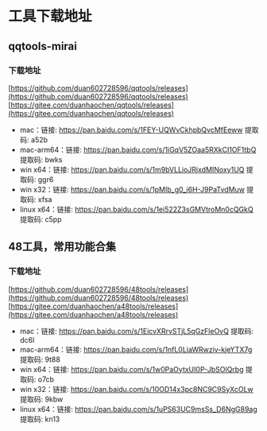 # 工具下载地址

## qqtools-mirai

### 下载地址
[https://github.com/duan602728596/qqtools/releases](https://github.com/duan602728596/qqtools/releases)   
[https://gitee.com/duanhaochen/qqtools/releases](https://gitee.com/duanhaochen/qqtools/releases)
* mac：链接: https://pan.baidu.com/s/1FEY-UQWvCkhpbQvcMfEeww 提取码: a52b
* mac-arm64：链接: https://pan.baidu.com/s/1iGqV5ZOaa5RXkCI1OF1tbQ 提取码: bwks
* win x64：链接: https://pan.baidu.com/s/1m9bVLLioJRjxdMINoxy1UQ 提取码: ggr6
* win x32：链接: https://pan.baidu.com/s/1pMIb_g0_i6H-J9PaTvdMuw 提取码: xfsa
* linux x64：链接: https://pan.baidu.com/s/1ei522Z3sGMVtroMn0cQGkQ 提取码: c5pp

## 48工具，常用功能合集

### 下载地址
[https://github.com/duan602728596/48tools/releases](https://github.com/duan602728596/48tools/releases)   
[https://gitee.com/duanhaochen/a48tools/releases](https://gitee.com/duanhaochen/a48tools/releases)
* mac：链接: https://pan.baidu.com/s/1EicvXRrvSTjL5qGzFleOvQ 提取码: dc6l
* mac-arm64：链接: https://pan.baidu.com/s/1nfL0LiaWRwziv-kjeYTX7g 提取码: 9t88
* win x64：链接: https://pan.baidu.com/s/1w0PaOytxUI0P-JbSOlQrbg 提取码: o7cb
* win x32：链接: https://pan.baidu.com/s/10OD14x3pc8NC9C9SyXcOLw 提取码: 9kbw
* linux x64：链接: https://pan.baidu.com/s/1uPS63UC9msSs_D6NgG89ag 提取码: kn13
